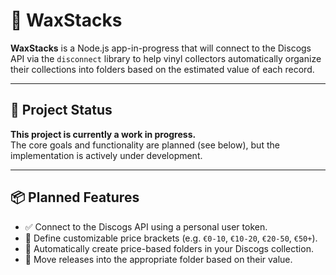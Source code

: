 # 📀 WaxStacks

**WaxStacks** is a Node.js app-in-progress that will connect to the Discogs API via the `disconnect` library to help vinyl collectors automatically organize their collections into folders based on the estimated value of each record.

---

## 🚧 Project Status

**This project is currently a work in progress.**  
The core goals and functionality are planned (see below), but the implementation is actively under development.

---

## 📦 Planned Features

- ✅ Connect to the Discogs API using a personal user token.
- 🔄 Define customizable price brackets (e.g. `€0-10`, `€10-20`, `€20-50`, `€50+`).
- 🔄 Automatically create price-based folders in your Discogs collection.
- 🔄 Move releases into the appropriate folder based on their value.